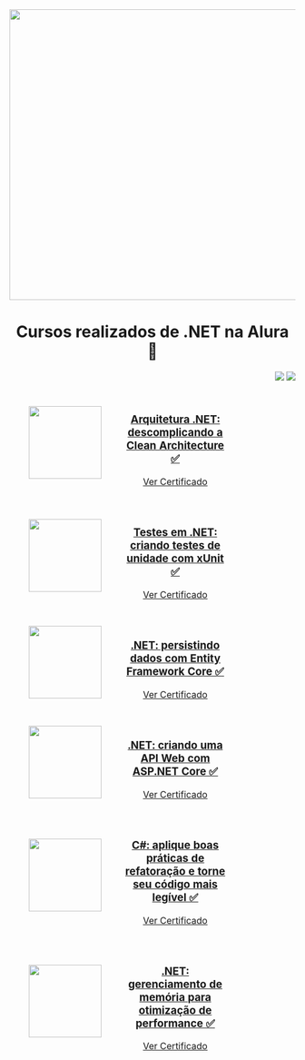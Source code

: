 <div align="center">
  <img width="512px" src="https://almablog-media.s3.ap-south-1.amazonaws.com/image1_6cbdeb8806.png">
  <h1>Cursos realizados de .NET na Alura 🎃</h1>
</div>

<p align="right">
  <img loading="lazy" src="https://img.shields.io/badge/CARGA_HORARIA_TOTAL-52_HORAS-blue?style=for-the-badge"/>
  <img loading="lazy" src="http://img.shields.io/static/v1?label=CURSOS%20REALIZADOS:&message=6&color=GREEN&style=for-the-badge"/>
</p>

<!-- Tabela única para manter tamanho uniforme -->
<table align="center" style="width: 80%; table-layout: fixed; border-collapse: separate; border-spacing: 15px 10px;">
  <tr align="center">
    <td style="width: 150px; text-align: center;">
      <a href="https://github.com/GustavoVieiraa/Arquitetura-.NET-descomplicando-a-Clean-Architecture">
        <img loading="lazy" width="128px" src="https://www.alura.com.br/assets/api/cursos/arquitetura-dotnet-descomplicando-clean-architecture.svg" />
      </a>
    </td>
    <td style="text-align: center;">
      <h3>
        <a href="https://github.com/GustavoVieiraa/Arquitetura-.NET-descomplicando-a-Clean-Architecture">
          Arquitetura .NET: descomplicando a Clean Architecture ✅
        </a>
      </h3>
      <a href="https://cursos.alura.com.br/certificate/gustavo-vieira17/arquitetura-dotnet-descomplicando-clean-architecture">
        Ver Certificado
      </a>
    </td>
  </tr>
</table>

<!-- Tabela única para manter tamanho uniforme -->
<table align="center" style="width: 80%; table-layout: fixed; border-collapse: separate; border-spacing: 15px 10px;">
  <tr align="center">
    <td style="width: 150px; text-align: center;">
      <a href="https://github.com/GustavoVieiraa/Testes-em-.NET-criando-testes-de-unidade-com-xUnit">
        <img loading="lazy" width="128px" src="https://www.alura.com.br/assets/api/cursos/testes-dot-net-criando-testes-unidade-xunit.svg" />
      </a>
    </td>
    <td style="text-align: center;">
      <h3>
        <a href="https://github.com/GustavoVieiraa/Testes-em-.NET-criando-testes-de-unidade-com-xUnit">
          Testes em .NET: criando testes de unidade com xUnit ✅
        </a>
      </h3>
      <a href="https://cursos.alura.com.br/certificate/gustavo-vieira17/testes-dot-net-criando-testes-unidade-xunit">
        Ver Certificado
      </a>
    </td>
  </tr>
</table>

<!-- Tabela única para manter tamanho uniforme -->
<table align="center" style="width: 80%; table-layout: fixed; border-collapse: separate; border-spacing: 15px 10px;">
  <tr align="center">
    <td style="width: 150px; text-align: center;">
      <a href="https://github.com/GustavoVieiraa/.NET-Persistindo-Dados-Com-Entity-Framework-Core">
        <img loading="lazy" width="128px" src="https://www.alura.com.br/assets/api/cursos/dot-net-persistindo-dados-entity-framework-core.svg" />
      </a>
    </td>
    <td style="text-align: center;">
      <h3>
        <a href="https://github.com/GustavoVieiraa/.NET-Persistindo-Dados-Com-Entity-Framework-Core">
          .NET: persistindo dados com Entity Framework Core ✅
        </a>
      </h3>
      <a href="https://cursos.alura.com.br/certificate/gustavo-vieira17/dot-net-persistindo-dados-entity-framework-core">
        Ver Certificado
      </a>
    </td>
  </tr>
</table>

<!-- Tabela única para manter tamanho uniforme -->
<table align="center" style="width: 80%; table-layout: fixed; border-collapse: separate; border-spacing: 15px 10px;">
  <tr align="center">
    <td style="width: 150px; text-align: center;">
      <a href="https://github.com/GustavoVieiraa/.NET-criando-uma-API-Web-com-ASP.NET-Core">
        <img loading="lazy" width="128px" src="https://www.alura.com.br/assets/api/cursos/dotnet-criando-api-web-asp-net-core.svg" />
      </a>
    </td>
    <td style="text-align: center;">
      <h3>
        <a href="https://github.com/GustavoVieiraa/.NET-criando-uma-API-Web-com-ASP.NET-Core">
          .NET: criando uma API Web com ASP.NET Core ✅
        </a>
      </h3>
      <a href="https://cursos.alura.com.br/certificate/gustavo-vieira17/dotnet-criando-api-web-asp-net-core">
        Ver Certificado
      </a>
    </td>
  </tr>
</table>

<!-- Tabela única para manter tamanho uniforme -->
<table align="center" style="width: 80%; table-layout: fixed; border-collapse: separate; border-spacing: 15px 10px;">
  <tr align="center">
    <td style="width: 150px; text-align: center;">
      <a href="https://github.com/GustavoVieiraa/CSharp-aplique-boas-praticas-de-refatoracao-e-torne-seu-codigo-mais-legivel">
        <img loading="lazy" width="128px" src="https://www.alura.com.br/assets/api/cursos/csharp-boas-praticas-refatoracao-codigo-legivel.svg" />
      </a>
    </td>
    <td style="text-align: center;">
      <h3>
        <a href="https://github.com/GustavoVieiraa/CSharp-aplique-boas-praticas-de-refatoracao-e-torne-seu-codigo-mais-legivel">
          C#: aplique boas práticas de refatoração e torne seu código mais legível ✅
        </a>
      </h3>
      <a href="https://cursos.alura.com.br/certificate/gustavo-vieira17/csharp-boas-praticas-refatoracao-codigo-legivel">
        Ver Certificado
      </a>
    </td>
  </tr>
</table>

<!-- Tabela única para manter tamanho uniforme -->
<table align="center" style="width: 80%; table-layout: fixed; border-collapse: separate; border-spacing: 15px 10px;">
  <tr align="center">
    <td style="width: 150px; text-align: center;">
      <a href="https://github.com/GustavoVieiraa/.NET-gerenciamento-de-memoria-para-otimizacao-de-performance">
        <img loading="lazy" width="128px" src="https://www.alura.com.br/assets/api/cursos/dotnet-gerenciamento-memoria-otimizacao-performance.svg" />
      </a>
    </td>
    <td style="text-align: center;">
      <h3>
        <a href="https://github.com/GustavoVieiraa/.NET-gerenciamento-de-memoria-para-otimizacao-de-performance">
          .NET: gerenciamento de memória para otimização de performance ✅
        </a>
      </h3>
      <a href="https://cursos.alura.com.br/certificate/gustavo-vieira17/dotnet-gerenciamento-memoria-otimizacao-performance">
        Ver Certificado
      </a>
    </td>
  </tr>
</table>


